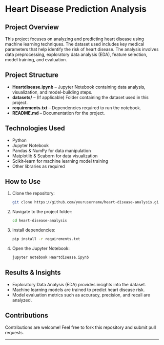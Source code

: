 
# Heart Disease Prediction Analysis

## Project Overview
This project focuses on analyzing and predicting heart disease using machine learning techniques. The dataset used includes key medical parameters that help identify the risk of heart disease. The analysis involves data preprocessing, exploratory data analysis (EDA), feature selection, model training, and evaluation.

## Project Structure
- **Heartdisease.ipynb** – Jupyter Notebook containing data analysis, visualization, and model-building steps.
- **datasets/** – (If applicable) Folder containing the dataset used in this project.
- **requirements.txt** – Dependencies required to run the notebook.
- **README.md** – Documentation for the project.

## Technologies Used
- Python
- Jupyter Notebook
- Pandas & NumPy for data manipulation
- Matplotlib & Seaborn for data visualization
- Scikit-learn for machine learning model training
- Other libraries as required

## How to Use
1. Clone the repository:
   ```bash
   git clone https://github.com/yourusername/heart-disease-analysis.git
   ```
2. Navigate to the project folder:
   ```bash
   cd heart-disease-analysis
   ```
3. Install dependencies:
   ```bash
   pip install -r requirements.txt
   ```
4. Open the Jupyter Notebook:
   ```bash
   jupyter notebook Heartdisease.ipynb
   ```

## Results & Insights
- Exploratory Data Analysis (EDA) provides insights into the dataset.
- Machine learning models are trained to predict heart disease risk.
- Model evaluation metrics such as accuracy, precision, and recall are analyzed.

## Contributions
Contributions are welcome! Feel free to fork this repository and submit pull requests.

---
